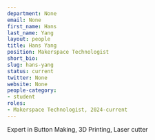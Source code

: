 ```yaml
---
department: None
email: None
first_name: Hans
last_name: Yang
layout: people
title: Hans Yang
position: Makerspace Technologist
short_bio:
slug: hans-yang
status: current
twitter: None
website: None
people-category:
- student
roles:
- Makerspace Technologist, 2024-current
---
```


Expert in Button Making, 3D Printing, Laser cutter 
